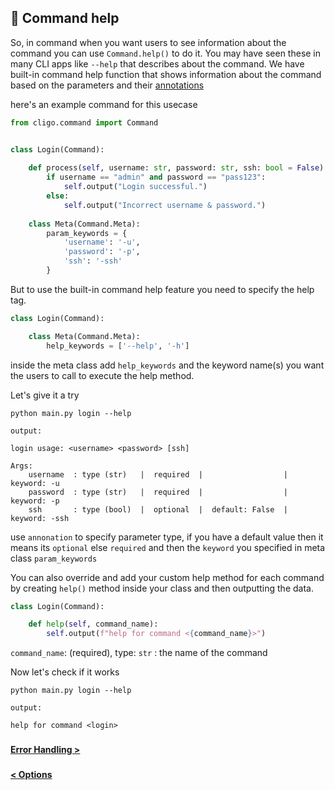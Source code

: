 ## 🎄 Command help

So, in command when you want users to see information about the command 
you can use `Command.help()` to do it. You may have seen these in many CLI
apps like `--help` that describes about the command. We have built-in command
help function that shows information about the command based on the parameters and
their [annotations](https://mypy.readthedocs.io/en/stable/cheat_sheet_py3.html)

here's an example command for this usecase
```python
from cligo.command import Command


class Login(Command):
    
    def process(self, username: str, password: str, ssh: bool = False):
        if username == "admin" and password == "pass123":
            self.output("Login successful.")
        else:
            self.output("Incorrect username & password.")
    
    class Meta(Command.Meta):
        param_keywords = {
            'username': '-u',
            'password': '-p',
            'ssh': '-ssh'
        }
```

But to use the built-in command help feature you need to specify the help tag.


```python
class Login(Command):

    class Meta(Command.Meta):
        help_keywords = ['--help', '-h']
```
inside the meta class add `help_keywords` and the keyword name(s) you want the
users to call to execute the help method.

Let's give it a try

```shell
python main.py login --help
```

`output: `

```shell
login usage: <username> <password> [ssh]

Args:
    username  : type (str)   |  required  |                  |  keyword: -u
    password  : type (str)   |  required  |                  |  keyword: -p
    ssh       : type (bool)  |  optional  |  default: False  |  keyword: -ssh
```

use `annonation` to specify parameter type, if you have a default value then it means
its `optional` else `required` and then the `keyword` you specified in meta class `param_keywords` 

You can also override and add your custom help method for each command by creating `help()`
method inside your class and then outputting the data.


```python
class Login(Command):

    def help(self, command_name):
        self.output(f"help for command <{command_name}>")
```

`command_name`: (required), type: `str` : the name of the command

Now let's check if it works

```shell
python main.py login --help
```

`output: `
```text
help for command <login>
```

###

[<b> Error Handling > </b>](7.ErrorHandling.md)

###

[<b> < Options </b>](5.Options.md)


